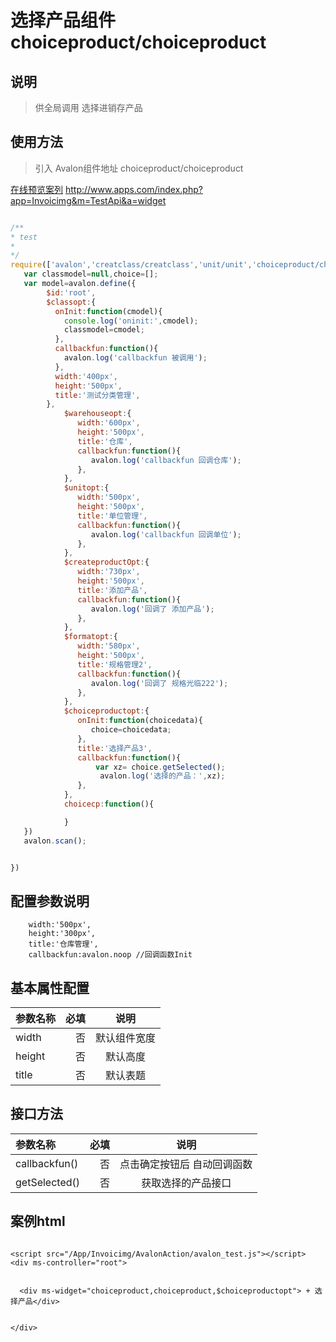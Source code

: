 # 选择产品组件 choiceproduct/choiceproduct

## 说明

  > 供全局调用 选择进销存产品

## 使用方法

  > 引入 Avalon组件地址 choiceproduct/choiceproduct

   [在线预览案列](http://www.apps.com/index.php?app=Invoicimg&m=TestApi&a=widget) http://www.apps.com/index.php?app=Invoicimg&m=TestApi&a=widget

``` javascript

/**
* test
* 
*/
require(['avalon','creatclass/creatclass','unit/unit','choiceproduct/choiceproduct','warehouse/warehouse','createproduct/createproduct','format/format','domReady!'],function(avalon){
   var classmodel=null,choice=[];
   var model=avalon.define({ 
        $id:'root',
        $classopt:{
          onInit:function(cmodel){
            console.log('oninit:',cmodel);
            classmodel=cmodel;
          },
          callbackfun:function(){
            avalon.log('callbackfun 被调用');
          },
          width:'400px',
          height:'500px',
          title:'测试分类管理',
        },
            $warehouseopt:{
               width:'600px',
               height:'500px',
               title:'仓库',
               callbackfun:function(){
                  avalon.log('callbackfun 回调仓库');
               },
            },
            $unitopt:{
               width:'500px',
               height:'500px',
               title:'单位管理',
               callbackfun:function(){
                  avalon.log('callbackfun 回调单位');
               },
            },
            $createproductOpt:{
               width:'730px',
               height:'500px',
               title:'添加产品',
               callbackfun:function(){
                  avalon.log('回调了 添加产品');
               },
            },
            $formatopt:{
               width:'580px',
               height:'500px',
               title:'规格管理2',
               callbackfun:function(){
                  avalon.log('回调了 规格光临222');
               },
            },
            $choiceproductopt:{
               onInit:function(choicedata){
                  choice=choicedata;
               },
               title:'选择产品3',
               callbackfun:function(){
                   var xz= choice.getSelected();
                    avalon.log('选择的产品：',xz);
               },
            },
            choicecp:function(){

            }
   })
   avalon.scan();


})

```

## 配置参数说明
        width:'500px', 
        height:'300px',
        title:'仓库管理',
        callbackfun:avalon.noop //回调函数Init

## 基本属性配置

| 参数名称      |    必填 | 说明  |
| :-------- | --------:| :--: |
| width  | 否 |  默认组件宽度  |
| height |否| 默认高度 |
|title|否| 默认表题 |

##  接口方法

| 参数名称      |    必填 | 说明  |
| :-------- | --------:| :--: |
|callbackfun()|否| 点击确定按钮后  自动回调函数  |
|getSelected()|否| 获取选择的产品接口  |



## 案例html 


```

<script src="/App/Invoicimg/AvalonAction/avalon_test.js"></script>
<div ms-controller="root">


  <div ms-widget="choiceproduct,choiceproduct,$choiceproductopt"> + 选择产品</div>


</div>


```




